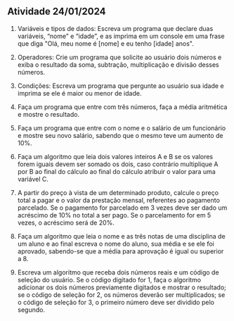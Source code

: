 
## Atividade 24/01/2024

1. Variáveis e tipos de dados: Escreva um programa que declare duas variáveis, “nome” e “idade”, e as imprima em um console em uma frase que diga "Olá, meu nome é [nome] e eu tenho [idade] anos".

2. Operadores: Crie um programa que solicite ao usuário dois números e exiba o resultado da soma, subtração, multiplicação e divisão desses números.

3. Condições: Escreva um programa que pergunte ao usuário sua idade e imprima se ele é maior ou menor de idade.

4. Faça um programa que entre com três números, faça a média aritmética e mostre o resultado.

5. Faça um programa que entre com o nome e o salário de um funcionário e mostre seu novo salário, sabendo que o mesmo teve um aumento de 10%.

6. Faça um algoritmo que leia dois valores inteiros A e B se os valores forem iguais devem ser somado os dois, caso contrário multiplique A por B ao final do cálculo ao final do cálculo atribuir o valor para uma variável C.

7. A partir do preço à vista de um determinado produto, calcule o preço total a pagar e o valor da prestação mensal, referentes ao pagamento parcelado. Se o pagamento for parcelado em 3 vezes deve ser dado um acréscimo de 10% no total a ser pago. Se o parcelamento for em 5 vezes, o acréscimo será de 20%.

8. Faça um algoritmo que leia o nome e as três notas de uma disciplina de um aluno e ao final escreva o nome do aluno, sua média e se ele foi aprovado, sabendo-se que a média para aprovação é igual ou superior a 8.

9. Escreva um algoritmo que receba dois números reais e um código de seleção do usuário. Se o código digitado for 1, faça o algoritmo adicionar os dois números previamente digitados e mostrar o resultado; se o código de seleção for 2, os números deverão ser multiplicados; se o código de seleção for 3, o primeiro número deve ser dividido pelo segundo.